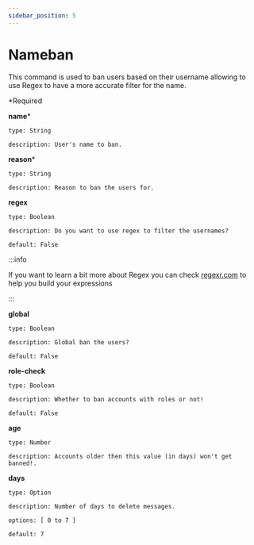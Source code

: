 ```yaml
---
sidebar_position: 5
---
```


# Nameban

This command is used to ban users based on their username allowing to use Regex to have a more accurate filter for the name.

*Required

**name***

    type: String

    description: User's name to ban.

**reason***

    type: String

    description: Reason to ban the users for.

**regex**

    type: Boolean

    description: Do you want to use regex to filter the usernames?

    default: False

:::info

If you want to learn a bit more about Regex you can check [regexr.com](https://regexr.com) to help you build your expressions

:::

**global**

    type: Boolean

    description: Global ban the users?

    default: False

**role-check**

    type: Boolean

    description: Whether to ban accounts with roles or not!

    default: False
    
**age**

    type: Number

    description: Accounts older then this value (in days) won't get banned!.

**days**

    type: Option

    description: Number of days to delete messages.

    options: [ 0 to 7 ]

    default: 7
